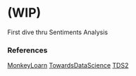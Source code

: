 # (WIP)

First dive thru Sentiments Analysis

### References
[MonkeyLoarn](https://monkeylearn.com/blog/sentiment-analysis-of-twitter/#What-is-Sentiment-Analysis)
[TowardsDataScience](https://towardsdatascience.com/creating-the-twitter-sentiment-analysis-program-in-python-with-naive-bayes-classification-672e5589a7ed)
[TDS2](https://towardsdatascience.com/twitter-sentiment-analysis-classification-using-nltk-python-fa912578614c)
